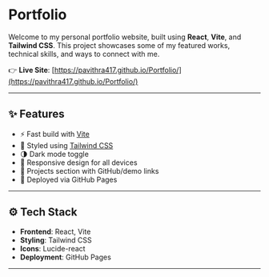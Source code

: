 # Portfolio

Welcome to my personal portfolio website, built using **React**, **Vite**, and **Tailwind CSS**. This project showcases some of my featured works, technical skills, and ways to connect with me.

👉 **Live Site**: [https://pavithra417.github.io/Portfolio/](https://pavithra417.github.io/Portfolio/)

---

## ✨ Features

- ⚡ Fast build with [Vite](https://vitejs.dev/)
- 🎨 Styled using [Tailwind CSS](https://tailwindcss.com/)
- 🌗 Dark mode toggle
- 📱 Responsive design for all devices
- 🧩 Projects section with GitHub/demo links
- 🚀 Deployed via GitHub Pages

---

## ⚙️ Tech Stack

- **Frontend**: React, Vite
- **Styling**: Tailwind CSS
- **Icons**: Lucide-react
- **Deployment**: GitHub Pages

---



